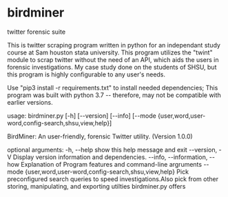 # birdminer
twitter forensic suite


This is twitter scraping program written in python for an independant study
course at Sam houston stata university. This program utilizes the "twint" 
module to scrap twitter without the need of an API, which aids the users in 
forensic investigations. My case study done on the students of SHSU, but this
program is highly configurable to any user's needs.

Use "pip3 install -r requirements.txt" to install needed dependencies; This
    program was built with python 3.7 -- therefore, may not be compatible with
    earlier versions.


usage: birdminer.py [-h] [--version] [--info]
                    [--mode {user,word,user-word,config-search,shsu,view,help}]

BirdMiner: An user-friendly, forensic Twitter utility. (Version 1.0.0)

optional arguments:
  -h, --help            show this help message and exit
  --version, -V         Display version information and dependencies.
  --info, --information, --how
                        Explanation of Program features and command-line
                        argruments
  --mode {user,word,user-word,config-search,shsu,view,help}
                        Pick preconfigured search queries to speed
                        investigations.Also pick from other storing,
                        manipulating, and exporting utilties birdminer.py
                        offers
